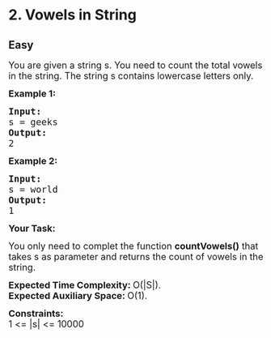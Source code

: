 # 2. Vowels in String
## Easy
<div class="problem-statement">
                <p></p><p><span style="font-size:18px">You are given a string s. You need to count the total vowels in the string. The string s contains lowercase letters only.</span></p>

<p><span style="font-size:18px"><strong>Example 1:</strong></span></p>

<pre><span style="font-size:18px"><strong>Input:
</strong>s = geeks
<strong>Output: 
</strong>2</span>
</pre>

<p><span style="font-size:18px"><strong>Example 2:</strong></span></p>

<pre><span style="font-size:18px"><strong>Input:
</strong>s = world
<strong>Output: 
</strong>1</span></pre>

<p><span style="font-size:18px"><strong>Your Task: </strong></span></p>

<p><span style="font-size:18px">You only need to complet the function <strong>countVowels()</strong> that takes s as parameter and returns the count of vowels in the string.&nbsp;</span></p>

<p><span style="font-size:18px"><strong>Expected Time Complexity:&nbsp;</strong>O(|S|).<br>
<strong>Expected Auxiliary Space:&nbsp;</strong>O(1).</span></p>

<p><span style="font-size:18px"><strong>Constraints:</strong><br>
1 &lt;= |s|&nbsp;&lt;= 10000</span></p>
 <p></p>
            </div>